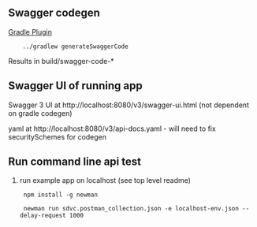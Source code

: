 ## Swagger codegen

[Gradle Plugin](https://github.com/int128/gradle-swagger-generator-plugin)

        ../gradlew generateSwaggerCode
        
Results in build/swagger-code-*

## Swagger UI of running app

Swagger 3 UI at http://localhost:8080/v3/swagger-ui.html (not dependent on gradle codegen)

yaml at http://localhost:8080/v3/api-docs.yaml - will need to fix securitySchemes for codegen

## Run command line api test

1. run example app on localhost (see top level readme)

        npm install -g newman
    
        newman run sdvc.postman_collection.json -e localhost-env.json --delay-request 1000
        